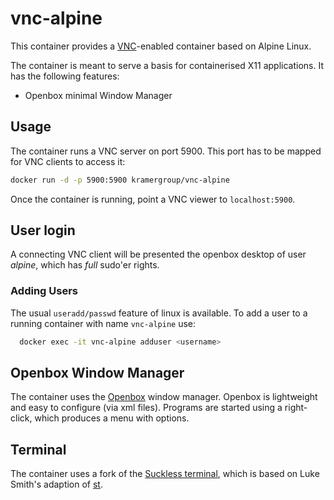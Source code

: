 # vnc-alpine

This container provides a [VNC](https://en.wikipedia.org/wiki/Virtual_Network_Computing)-enabled container based on Alpine Linux.

The container is meant to serve a basis for containerised X11 applications. It has the following features:

- Openbox minimal Window Manager

## Usage

The container runs a VNC server on port 5900. This port has to be mapped for VNC clients to access it:

```bash
docker run -d -p 5900:5900 kramergroup/vnc-alpine
```

Once the container is running, point a VNC viewer to `localhost:5900`.

## User login

A connecting VNC client will be presented the openbox desktop of user *alpine*, which has *full* sudo'er rights.

### Adding Users

The usual `useradd/passwd` feature of linux is available. To add a user to a running container with name `vnc-alpine` use:

```bash
  docker exec -it vnc-alpine adduser <username>
```

## Openbox Window Manager

The container uses the [Openbox](https://en.wikipedia.org/wiki/Openbox) window manager.
Openbox is lightweight and easy to configure (via xml files). Programs are started using a right-click, which produces a menu with options.

## Terminal

The container uses a fork of the [Suckless terminal](https://github.com/DenisKramer/st), which is based on Luke Smith's adaption of [st](https://github.com/shiva/st).
